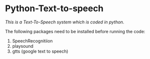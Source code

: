 # Python-Text-to-speech

*This is a Text-To-Speech system which is coded in python.*

The following packages need to be installed before running the code:

1. SpeechRecognitiion
2. playsound
3. gtts (google text to speech)
